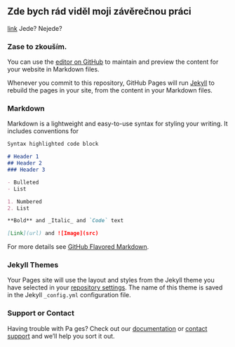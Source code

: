 ## Zde bych rád viděl moji závěrečnou práci
[link](secon.md) Jede? Nejede?
### Zase to zkouším.
You can use the [editor on GitHub](https://github.com/pondroid/web/edit/master/index.md) to maintain and preview the content for your website in Markdown files.

Whenever you commit to this repository, GitHub Pages will run [Jekyll](https://jekyllrb.com/) to rebuild the pages in your site, from the content in your Markdown files.

### Markdown

Markdown is a lightweight and easy-to-use syntax for styling your writing. It includes conventions for

```markdown
Syntax highlighted code block

# Header 1
## Header 2
### Header 3

- Bulleted
- List

1. Numbered
2. List

**Bold** and _Italic_ and `Code` text

[Link](url) and ![Image](src)
```

For more details see [GitHub Flavored Markdown](https://guides.github.com/features/mastering-markdown/).

### Jekyll Themes

Your Pages site will use the layout and styles from the Jekyll theme you have selected in your [repository settings](https://github.com/pondroid/web/settings). The name of this theme is saved in the Jekyll `_config.yml` configuration file.

### Support or Contact

Having trouble with Pa ges? Check out our [documentation](https://help.github.com/categories/github-pages-basics/) or [contact support](https://github.com/contact) and we’ll help you sort it out.
